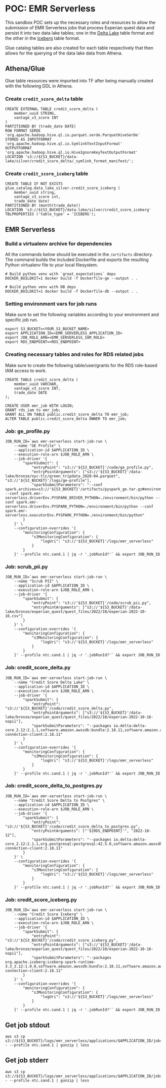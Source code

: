 # POC: EMR Serverless

This sandbox POC sets up the necessary roles and resources to allow the submission
of EMR Serverless jobs that process Experian quest data and persist it into two
data lake tables; one in the [Delta Lake](https://docs.delta.io/latest/delta-intro.html) table format and the other
in the [Iceberg](https://iceberg.apache.org/docs/latest/) table format.

Glue catalog tables are also created for each table respectively that then allows for the
querying of the data lake data from Athena.

## Athena/Glue

Glue table resources were imported into TF after being manually created with the following DDL in Athena.

### Create `credit_score_delta` table
```
CREATE EXTERNAL TABLE credit_score_delta (
    member_uuid STRING,
    vantage_v3_score INT
)
PARTITIONED BY (trade_date DATE)
ROW FORMAT SERDE 'org.apache.hadoop.hive.ql.io.parquet.serde.ParquetHiveSerDe' 
STORED AS INPUTFORMAT 'org.apache.hadoop.hive.ql.io.SymlinkTextInputFormat'
OUTPUTFORMAT 'org.apache.hadoop.hive.ql.io.HiveIgnoreKeyTextOutputFormat' 
LOCATION 's3://${S3_BUCKET}/data-lake/silver/credit_score_delta/_symlink_format_manifest/';
```

### Create `credit_score_iceberg` table
```
CREATE TABLE IF NOT EXISTS glue_catalog.data_lake_silver.credit_score_iceberg (
    member_uuid string,
    vantage_v3_score int,
    trade_date date)
PARTITIONED BY (month(trade_date))
LOCATION 's3://${S3_BUCKET}/data-lake/silver/credit_score_iceberg'
TBLPROPERTIES ('table_type' = 'ICEBERG');
```

## EMR Serverless

### Build a virtualenv archive for dependencies

All the commands below should be executed in the `/artifacts` directory. The command builds the included Dockerfile
and exports the resulting Python virtualenv file to your local filesystem.

```
# Build python venv with `great_expectations` deps
DOCKER_BUILDKIT=1 docker build -f Dockerfile-ge --output . .

# Build python venv with DB deps
DOCKER_BUILDKIT=1 docker build -f Dockerfile-db --output . .
```

### Setting environment vars for job runs

Make sure to set the following variables according to your environment and specific job run.

```
export S3_BUCKET=<YOUR_S3_BUCKET_NAME>
export APPLICATION_ID=<EMR_SERVERLESS_APPLICATION_ID>
export JOB_ROLE_ARN=<EMR_SERVERLESS_IAM_ROLE>
export RDS_ENDPOINT=<RDS_ENDPOINT>
```

### Creating necessary tables and roles for RDS related jobs

Make sure to create the following table/user/grants for the RDS role-based IAM access to work.

```
CREATE TABLE credit_score_delta (
    member_uuid VARCHAR,
    vantage_v3_score INT,
    trade_date DATE
);

CREATE USER emr_job WITH LOGIN;
GRANT rds_iam to emr_job;
GRANT ALL ON TABLE public.credit_score_delta TO emr_job;
ALTER TABLE public.credit_score_delta OWNER TO emr_job;
```

### Job: ge_profile.py
```
JOB_RUN_ID=`aws emr-serverless start-job-run \
    --name "GE Profile" \
    --application-id $APPLICATION_ID \
    --execution-role-arn $JOB_ROLE_ARN \
    --job-driver '{
        "sparkSubmit": {
            "entryPoint": "s3://'${S3_BUCKET}'/code/ge_profile.py",
            "entryPointArguments": ["s3://'${S3_BUCKET}'/data-lake/bronze/nyc-tlc/green_tripdata_2020-04.parquet", "s3://'${S3_BUCKET}'/logs/ge-profile"],
            "sparkSubmitParameters": "--conf spark.archives=s3://'${S3_BUCKET}'/artifacts/pyspark_ge.tar.gz#environment --conf spark.emr-serverless.driverEnv.PYSPARK_DRIVER_PYTHON=./environment/bin/python --conf spark.emr-serverless.driverEnv.PYSPARK_PYTHON=./environment/bin/python --conf spark.emr-serverless.executorEnv.PYSPARK_PYTHON=./environment/bin/python"
        }
    }' \
    --configuration-overrides '{
        "monitoringConfiguration": {
            "s3MonitoringConfiguration": {
                "logUri": "s3://'${S3_BUCKET}'/logs/emr_serverless"
            }
        }
    }' --profile ntc.sand.1 | jq -r '.jobRunId?'` && export JOB_RUN_ID
```

### Job: scrub_pii.py
```
JOB_RUN_ID=`aws emr-serverless start-job-run \
    --name "Scrub PII" \
    --application-id $APPLICATION_ID \
    --execution-role-arn $JOB_ROLE_ARN \
    --job-driver '{
        "sparkSubmit": {
            "entryPoint": "s3://'${S3_BUCKET}'/code/scrub_pii.py",
            "entryPointArguments": ["s3://'${S3_BUCKET}'/data-lake/bronze/experian_quest/quest_files/2022/10/experian-2022-10-16.csv"]
        }
    }' \
    --configuration-overrides '{
        "monitoringConfiguration": {
            "s3MonitoringConfiguration": {
                "logUri": "s3://'${S3_BUCKET}'/logs/emr_serverless"
            }
        }
    }' --profile ntc.sand.1 | jq -r '.jobRunId?'` && export JOB_RUN_ID
```

### Job: credit_score_delta.py
```
JOB_RUN_ID=`aws emr-serverless start-job-run \
    --name "Credit Score Delta Lake" \
    --application-id $APPLICATION_ID \
    --execution-role-arn $JOB_ROLE_ARN \
    --job-driver '{
        "sparkSubmit": {
            "entryPoint": "s3://'${S3_BUCKET}'/code/credit_score_delta.py",
            "entryPointArguments": ["s3://'${S3_BUCKET}'/data-lake/bronze/experian_quest/quest_files/2022/10/experian-2022-10-16-nopii"],
            "sparkSubmitParameters": "--packages io.delta:delta-core_2.12:2.1.1,software.amazon.awssdk:bundle:2.18.11,software.amazon.awssdk:url-connection-client:2.18.11"
        }
    }' \
    --configuration-overrides '{
        "monitoringConfiguration": {
            "s3MonitoringConfiguration": {
                "logUri": "s3://'${S3_BUCKET}'/logs/emr_serverless"
            }
        }
    }' --profile ntc.sand.1 | jq -r '.jobRunId?'` && export JOB_RUN_ID
```

### Job: credit_score_delta_to_postgres.py
```
JOB_RUN_ID=`aws emr-serverless start-job-run \
    --name "Credit Score Delta to Postgres" \
    --application-id $APPLICATION_ID \
    --execution-role-arn $JOB_ROLE_ARN \
    --job-driver '{
        "sparkSubmit": {
            "entryPoint": "s3://'${S3_BUCKET}'/code/credit_score_delta_to_postgres.py",
            "entryPointArguments": ["'${RDS_ENDPOINT}'", "2022-10-12"],
            "sparkSubmitParameters": "--packages io.delta:delta-core_2.12:2.1.1,org.postgresql:postgresql:42.5.0,software.amazon.awssdk:bundle:2.18.11,software.amazon.awssdk:url-connection-client:2.18.11"
        }
    }' \
    --configuration-overrides '{
        "monitoringConfiguration": {
            "s3MonitoringConfiguration": {
                "logUri": "s3://'${S3_BUCKET}'/logs/emr_serverless"
            }
        }
    }' --profile ntc.sand.1 | jq -r '.jobRunId?'` && export JOB_RUN_ID
```

### Job: credit_score_iceberg.py
```
JOB_RUN_ID=`aws emr-serverless start-job-run \
    --name "Credit Score Iceberg" \
    --application-id $APPLICATION_ID \
    --execution-role-arn $JOB_ROLE_ARN \
    --job-driver '{
        "sparkSubmit": {
            "entryPoint": "s3://'${S3_BUCKET}'/code/credit_score_iceberg.py",
            "entryPointArguments": ["s3://'${S3_BUCKET}'/data-lake/bronze/experian_quest/quest_files/2022/10/experian-2022-10-16-nopii"],
            "sparkSubmitParameters": "--packages org.apache.iceberg:iceberg-spark-runtime-3.3_2.12:1.0.0,software.amazon.awssdk:bundle:2.18.11,software.amazon.awssdk:url-connection-client:2.18.11"
        }
    }' \
    --configuration-overrides '{
        "monitoringConfiguration": {
            "s3MonitoringConfiguration": {
                "logUri": "s3://'${S3_BUCKET}'/logs/emr_serverless"
            }
        }
    }' --profile ntc.sand.1 | jq -r '.jobRunId?'` && export JOB_RUN_ID
```

## Get job stdout
```
aws s3 cp s3://${S3_BUCKET}/logs/emr_serverless/applications/$APPLICATION_ID/jobs/$JOB_RUN_ID/SPARK_DRIVER/stdout.gz - --profile ntc.sand.1 | gunzip | less
```

## Get job stderr
```
aws s3 cp s3://${S3_BUCKET}/logs/emr_serverless/applications/$APPLICATION_ID/jobs/$JOB_RUN_ID/SPARK_DRIVER/stderr.gz - --profile ntc.sand.1 | gunzip | less
```